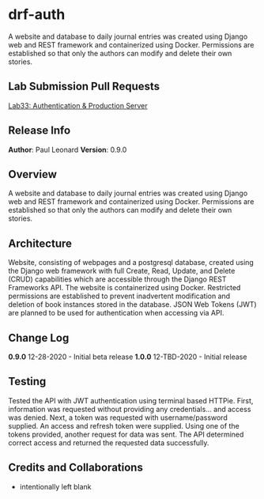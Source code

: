 # drf-auth
A website and database to daily journal entries was created using Django web and REST framework and containerized using Docker.  Permissions are established so that only the authors can modify and delete their own stories.

## Lab Submission Pull Requests
[Lab33: Authentication & Production Server](https://github.com/paul-leonard/drf-auth/pull/1)

## Release Info
**Author**: Paul Leonard
**Version**: 0.9.0

## Overview
A website and database to daily journal entries was created using Django web and REST framework and containerized using Docker.  Permissions are established so that only the authors can modify and delete their own stories.

## Architecture
Website, consisting of webpages and a postgresql database, created using the Django web framework with full Create, Read, Update, and Delete (CRUD) capabilities which are accessible through the Django REST Frameworks API. The website is containerized using Docker.  Restricted permissions are established to prevent inadvertent modification and deletion of book instances stored in the database.  JSON Web Tokens (JWT) are planned to be used for authentication when accessing via API.

## Change Log
**0.9.0** 12-28-2020 - Initial beta release
**1.0.0** 12-TBD-2020 - Initial release

## Testing
Tested the API with JWT authentication using terminal based HTTPie.  First, information was requested without providing any credentials... and access was denied.  Next, a token was requested with username/password supplied.  An access and refresh token were supplied.  Using one of the tokens provided, another request for data was sent.  The API determined correct access and returned the requested data successfully.

## Credits and Collaborations
- intentionally left blank
